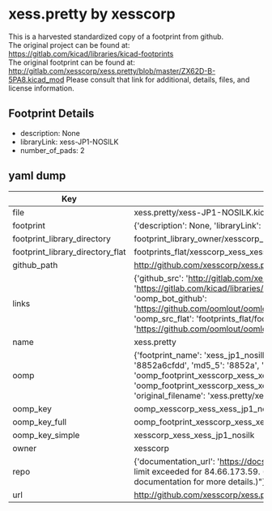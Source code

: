 # xess.pretty by xesscorp  
This is a harvested standardized copy of a footprint from github.  
The original project can be found at:  
https://gitlab.com/kicad/libraries/kicad-footprints  
The original footprint can be found at:
http://gitlab.com/xesscorp/xess.pretty/blob/master/ZX62D-B-5PA8.kicad_mod
Please consult that link for additional, details, files, and license information.  
## Footprint Details
* description: None  
* libraryLink: xess-JP1-NOSILK  
* number_of_pads: 2  
## yaml dump  
| Key | Value |  
| --- | --- |  
| file | xess.pretty/xess-JP1-NOSILK.kicad_mod |  
| footprint | {'description': None, 'libraryLink': 'xess-JP1-NOSILK', 'number_of_pads': 2} |  
| footprint_library_directory | footprint_library_owner/xesscorp_xess.pretty |  
| footprint_library_directory_flat | footprints_flat/xesscorp_xess_xess_jp1_nosilk/working |  
| github_path | http://github.com/xesscorp/xess.pretty/blob/master/xess-JP1-NOSILK.kicad_mod |  
| links | {'github_src': 'http://gitlab.com/xesscorp/xess.pretty/blob/master/ZX62D-B-5PA8.kicad_mod', 'github_src_repo': 'https://gitlab.com/kicad/libraries/kicad-footprints', 'oomp_bot': 'footprints/xesscorp_xess_xess_jp1_nosilk/working', 'oomp_bot_github': 'https://github.com/oomlout/oomlout_oomp_footprint_bot/tree/main/footprints/xesscorp_xess_xess_jp1_nosilk/working', 'oomp_src_flat': 'footprints_flat/footprints_flat/xesscorp_xess_xess_jp1_nosilk/working', 'oomp_src_flat_github': 'https://github.com/oomlout/oomlout_oomp_footprint_src/tree/main/footprints_flat/xesscorp_xess_xess_jp1_nosilk/working'} |  
| name | xess.pretty |  
| oomp | {'footprint_name': 'xess_jp1_nosilk', 'library_name': 'xess', 'md5': '8852a6cfddc474ee91d2c9580dd77e92', 'md5_10': '8852a6cfdd', 'md5_5': '8852a', 'md5_6': '8852a6', 'oomp_key': 'oomp_xesscorp_xess_xess_jp1_nosilk', 'oomp_key_extra': 'oomp_footprint_xesscorp_xess_xess_jp1_nosilk', 'oomp_key_full': 'oomp_footprint_xesscorp_xess_xess_jp1_nosilk_8852a6', 'oomp_key_simple': 'xesscorp_xess_xess_jp1_nosilk', 'original_filename': 'xess.pretty/xess-JP1-NOSILK.kicad_mod', 'owner_name': 'xesscorp'} |  
| oomp_key | oomp_xesscorp_xess_xess_jp1_nosilk |  
| oomp_key_full | oomp_footprint_xesscorp_xess_xess_jp1_nosilk |  
| oomp_key_simple | xesscorp_xess_xess_jp1_nosilk |  
| owner | xesscorp |  
| repo | {'documentation_url': 'https://docs.github.com/rest/overview/resources-in-the-rest-api#rate-limiting', 'message': "API rate limit exceeded for 84.66.173.59. (But here's the good news: Authenticated requests get a higher rate limit. Check out the documentation for more details.)"} |  
| url | http://github.com/xesscorp/xess.pretty |  

